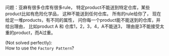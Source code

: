 问题：亚麻有很多仓库有很多rule，
特定product不能送到特定仓库，某些product比如有危险化学品，
这种不能送到任何仓库。 所有的rule给你了，
现在给定一堆products，有不同的属性，
问你每一个product能不能送到的仓库，并给出理由，
比如product A 和 仓库1，2，3，4，A不能送3，
理由是3不能接受太重的product，而A过重。

(Not solved perfectly):<br/>
How to use the `Factory Pattern`?